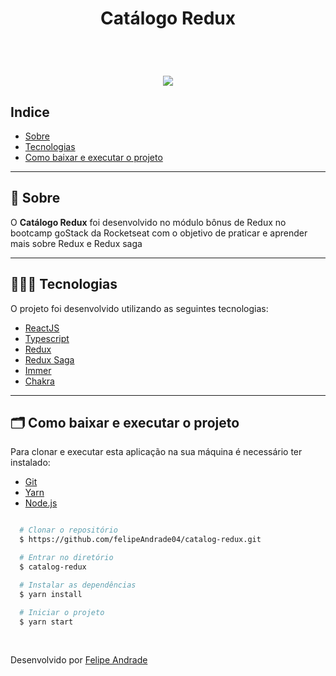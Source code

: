 <h1 align="center">
  Catálogo Redux
</h1>

<br />

<h1 align="center">
  <img src="https://ik.imagekit.io/lzkiso6iri/READMEs/catalog-redux_EKYWeqZ_NQD.gif?updatedAt=1635427320700">
</h1>

## Indice
- [Sobre](#-sobre)
- [Tecnologias](#-tecnologias)
- [Como baixar e executar o projeto](#-como-baixar-e-executar-o-projeto)

---

## 🔖 Sobre

O **Catálogo Redux** foi desenvolvido no módulo bônus de Redux no bootcamp goStack da Rocketseat com o objetivo de praticar e aprender mais sobre Redux e Redux saga

---

## 👩🏻‍💻 Tecnologias

O projeto foi desenvolvido utilizando as seguintes tecnologias:

- [ReactJS](https://reactjs.org/)
- [Typescript](https://www.typescriptlang.org/)
- [Redux](https://redux.js.org/)
- [Redux Saga](https://redux-saga.js.org/)
- [Immer](https://immerjs.github.io/immer/)
- [Chakra](https://chakra-ui.com/)

---

## 🗂 Como baixar e executar o projeto

Para clonar e executar esta aplicação na sua máquina é necessário ter instalado:
- [Git](https://git-scm.com/)
- [Yarn](https://yarnpkg.com/)
- [Node.js](https://nodejs.org/en/)

```bash

  # Clonar o repositório
  $ https://github.com/felipeAndrade04/catalog-redux.git

  # Entrar no diretório
  $ catalog-redux

  # Instalar as dependências
  $ yarn install

  # Iniciar o projeto
  $ yarn start

```

<br />

Desenvolvido por [Felipe Andrade](https://github.com/felipeAndrade04)